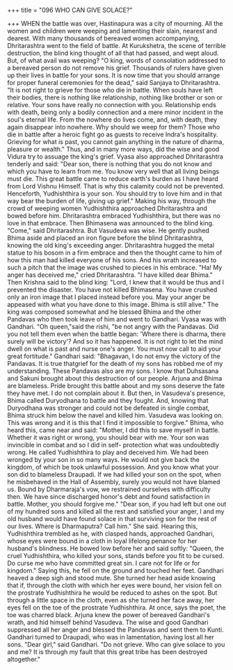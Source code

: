 +++
title = "096 WHO CAN GIVE SOLACE?"

+++
WHEN the battle was over, Hastinapura
was a city of mourning. All the women
and children were weeping and lamenting
their slain, nearest and dearest. With many
thousands
of
bereaved
women
accompanying, Dhritarashtra went to the
field of battle. At Kurukshetra, the scene
of terrible destruction, the blind king
thought of all that had passed, and wept
aloud. But, of what avail was weeping?
"O king, words of consolation addressed
to a bereaved person do not remove his
grief. Thousands of rulers have given up
their lives in battle for your sons. It is now
time that you should arrange for proper
funeral ceremonies for the dead," said
Sanjaya to Dhritarashtra.
"It is not right to grieve for those who die
in battle. When souls have left their
bodies, there is nothing like relationship,
nothing like brother or son or relative.
Your sons have really no connection with
you. Relationship ends with death, being
only a bodily connection and a mere
minor incident in the soul's eternal life.
From the nowhere do lives come, and,
with death, they again disappear into
nowhere. Why should we weep for them?
Those who die in battle after a heroic fight
go as guests to receive Indra's hospitality.
Grieving for what is past, you cannot gain
anything in the nature of dharma, pleasure
or wealth." Thus, and in many more ways,
did the wise and good Vidura try to
assuage the king's grief.
Vyasa also approached Dhritarashtra
tenderly and said: "Dear son, there is
nothing that you do not know and which
you have to learn from me. You know
very well that all living beings must die.
This great battle came to reduce earth's
burden as I have heard from Lord Vishnu
Himself. That is why this calamity could
not
be
prevented.
Henceforth,
Yudhishthira is your son. You should try
to love him and in that way bear the
burden of life, giving up grief."
Making his way, through the crowd of
weeping women Yudhishthira approached
Dhritarashtra and bowed before him.
Dhritarashtra embraced Yudhishthira, but
there was no love in that embrace.
Then Bhimasena was announced to the
blind king. "Come," said Dhritarashtra.
But Vasudeva was wise. He gently pushed
Bhima aside and placed an iron figure
before the blind Dhritarashtra, knowing
the
old
king's
exceeding
anger.
Dhritarashtra hugged the metal statue to
his bosom in a firm embrace and then the
thought came to him of how this man had
killed everyone of his sons. And his wrath
increased to such a pitch that the image
was crushed to pieces in his embrace.
"Ha! My anger has deceived me," cried
Dhritarashtra. "I have killed dear Bhima."
Then Krishna said to the blind king:
"Lord, I knew that it would be thus and I
prevented the disaster. You have not
killed Bhimasena. You have crushed only
an iron image that I placed instead before
you. May your anger be appeased with
what you have done to this image. Bhima
is still alive."
The king was composed somewhat and he
blessed Bhima and the other Pandavas
who then took leave of him and went to
Gandhari.
Vyasa
was
with
Gandhari.
"Oh
queen,"said the rishi, "be not angry with
the Pandavas. Did you not tell them even
when the battle began: 'Where there is
dharma, there surely will be victory'? And
so it has happened. It is not right to let the
mind dwell on what is past and nurse
one's anger. You must now call to aid
your great fortitude."
Gandhari said: "Bhagavan, I do not envy
the victory of the Pandavas. It is true thatgrief for the death of my sons has robbed
me of my understanding. These Pandavas
also are my sons. I know that Duhsasana
and Sakuni brought about this destruction
of our people. Arjuna and Bhima are
blameless. Pride brought this battle about
and my sons deserve the fate they have
met. I do not complain about it. But then,
in Vasudeva's presence, Bhima called
Duryodhana to battle and they fought.
And, knowing that Duryodhana was
stronger and could not be defeated in
single combat, Bhima struck him below
the navel and killed him. Vasudeva was
looking on. This was wrong and it is this
that I find it impossible to forgive."
Bhima, who heard this, came near and
said: "Mother, I did this to save myself in
battle. Whether it was right or wrong, you
should bear with me. Your son was
invincible in combat and so I did in self-
protection what was undoubtedly wrong.
He called Yudhishthira to play and
deceived him. We had been wronged by
your son in so many ways. He would not
give back the kingdom, of which be took
unlawful possession. And you know what
your son did to blameless Draupadi. If we
had killed your son on the spot, when he
misbehaved in the Hall of Assembly,
surely you would not have blamed us.
Bound by Dharmaraja's vow, we
restrained ourselves with difficulty then.
We have since discharged honor's debt
and found satisfaction in battle. Mother,
you should forgive me."
"Dear son, if you had left but one out of
my hundred sons and killed all the rest
and satisfied your anger, I and my old
husband would have found solace in that
surviving son for the rest of our lives.
Where is Dharmaputra? Call him." She
said.
Hearing this, Yudhishthira trembled as he,
with clasped hands, approached Gandhari,
whose eyes were bound in a cloth in loyal
lifelong penance for her husband's
blindness. He bowed low before her and
said softly:
"Queen, the cruel Yudhishthira, who
killed your sons, stands before you fit to
be cursed. Do curse me who have
committed great sin. I care not for life or
for kingdom." Saying this, he fell on the
ground and touched her feet.
Gandhari heaved a deep sigh and stood
mute. She turned her head aside knowing
that if, through the cloth with which her
eyes were bound, her vision fell on the
prostrate Yudhishthira he would be
reduced to ashes on the spot. But through
a little space in the cloth, even as she
turned her face away, her eyes fell on the
toe of the prostrate Yudhishthira. At once,
says the poet, the toe was charred black.
Arjuna knew the power of bereaved
Gandhari's wrath, and hid himself behind
Vasudeva. The wise and good Gandhari
suppressed all her anger and blessed the
Pandavas and sent them to Kunti.
Gandhari turned to Draupadi, who was in
lamentation, having lost all her sons.
"Dear girl," said Gandhari. "Do not
grieve. Who can give solace to you and
me? It is through my fault that this great
tribe has been destroyed altogether."